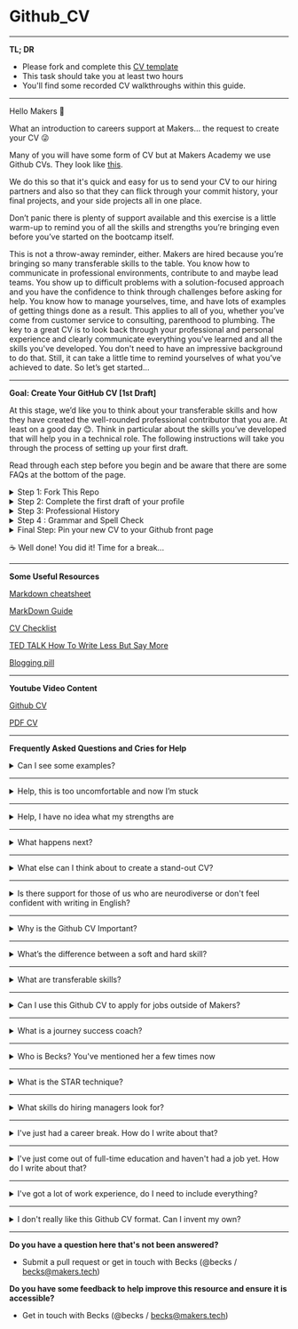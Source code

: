 # Github_CV


_________________________________________________________________________________________
**TL; DR**
* Please fork and complete this [CV template](https://github.com/makersacademy/CV)
* This task should take you at least two hours
* You'll find some recorded CV walkthroughs within this guide.
_________________________________________________________________________________________







Hello Makers 👋

What an introduction to careers support at Makers… the request to create your CV 😜

Many of you will have some form of CV but at Makers Academy we use Github CVs. They look like [this](https://github.com/JoshuaNg2332/cv).

We do this so that it's quick and easy for us to send your CV to our hiring partners and also so that they can flick through your commit history, your final projects, and your side projects all in one place.

Don’t panic there is plenty of support available and this exercise is a little warm-up to remind you of all the skills and strengths you’re bringing even before you’ve started on the bootcamp itself. 

This is not a throw-away reminder, either. Makers are hired because you’re bringing so many transferable skills to the table. You know how to communicate in professional environments, contribute to and maybe lead teams. You show up to difficult problems with a solution-focused approach and you have the confidence to think through challenges before asking for help. You know how to manage yourselves, time, and have lots of examples of getting things done as a result. This applies to all of you, whether you’ve come from customer service to consulting, parenthood to plumbing. The key to a great CV is to look back through your professional and personal experience and clearly communicate everything you've learned and all the skills you've developed. You don't need to have an impressive background to do that. Still, it can take a little time to remind yourselves of what you’ve achieved to date. So let’s get started…

__________________________________________________________________________________________________________________________________________________________
__Goal:  Create Your GitHub CV [1st Draft]__

At this stage, we’d like you to think about your transferable skills and how they have created the well-rounded professional contributor that you are. At least on a good day 😊. Think in particular about the skills you’ve developed that will help you in a technical role. The following instructions will take you through the process of setting up your first draft.

Read through each step before you begin and be aware that there are some FAQs at the bottom of the page.

<details>
<summary> Step 1: Fork This Repo </summary>
<br>

   https://github.com/makersacademy/CV

        Please don't rename the repo - leave it as /cv
  
</details>

<details>
<summary>Step 2: Complete the first draft of your profile</summary>
<br>

**In a concise summary, describe the key skills and experiences that evidence your strengths.**
  
  * What quantifiable skills and experience have you built up so far? Tell us about your professional and personal successes.
  * What has motivated you to go into software development? What first caught your interest? 
  * What are you interested in learning now?
  
 **Keep the following in mind when you’re writing your profile**


* How you start and how you end matters. Your profile can grab a reader’s attention and make them want to read on or do the total opposite.
* Make it clear that you are a software developer and include any special interests you have (it might be front-end or back-end). 
* Avoid "I am a teacher and aspiring software developer" turns of phrase. Claim your identity as a developer.
* Consider what you have to offer from day one and emphasise the value you can add. 

</details>

<details>
<summary>Step 3: Professional History</summary>
<br>

**Write up your professional history to date as you would in a traditional CV putting your most recent experience first and working back from there.**

For each role, write down the skills you’ve developed and the successes you’ve had and make them relevant to the skills required in a technical role.

This means we don’t want to see you copying and pasting content from CVs you’ve already written which is probably excellent if you want a job working in your previous industry. That is not why you’re here now is it?! 🫠
  
</details>

<details>
<summary>Step 4 :  Grammar and Spell Check</summary>
<br>
  
📝 Run it through [Grammerly](https://www.grammarly.com/) or another spellchecker.
  
📝 Read it out loud to yourself (if you need to take a breath before you finish a sentence, it’s too long).

📝 Ask someone to read it through for you. 
  
</details>

<details>
<summary>Final Step: Pin your new CV to your Github front page</summary>
<br>
  
There's a pin repo field at the top right of the screen.
  
</details>

☕ Well done! You did it! Time for a break...




__________________________________________________________________________________________________________________________________________________________

**Some Useful Resources**

[Markdown cheatsheet](http://nestacms.com/docs/creating-content/markdown-cheat-sheet)

[MarkDown Guide](https://www.markdownguide.org/)

[CV Checklist](https://github.com/makersacademy/pre_course/blob/main/cv/cv_checklist.md)

[TED TALK How To Write Less But Say More](https://www.youtube.com/watch?v=v6BmurUpiN0)

[Blogging pill](https://github.com/makersacademy/pre_course/blob/main/pills/blogging.md)

__________________________________________________________________________________________________________________________________________________________

**Youtube Video Content**

[Github CV](https://youtu.be/yaGK_PFYsvE)

[PDF CV](https://youtu.be/OURQcH2jaAs)
__________________________________________________________________________________________________________________________________________________________
**Frequently Asked Questions and Cries for Help**



<details>
<summary> Can I see some examples?</summary>
<br>

 
Sophie Gill https://github.com/soph-g/CV
  
Jason Wong: https://github.com/jasylwong/CV
  
Leo Xia https://github.com/LeoRoma/CV
  
Bart Biernat: https://github.com/fo0s/CV
  
Angela Wolff: https://github.com/Whatapalaver/CV
    
</details>

__________________________________________________________________________________________________________________________________________________________

<details>
<summary>Help, this is too uncomfortable and now I’m stuck</summary>
<br>

Regardless of your level of experience, writing a CV for a new industry can bring up a lot of uncomfortable emotions. Feelings of inadequacy and insecurity, thoughts of not having a “good enough” background or one that “ doesn’t make sense” are normal and you’re probably feeling these along with the rest of your cohort at the moment. Give yourself a little hug and move on.
  
Remember this is a first draft and a chance to gather your ideas and reflect on the past. Try writing notes or mindmaps before you commit to writing. If all else fails, just write a rubbish CV. You will have plenty of time to refactor and test it through your journey at Makers.

</details>

__________________________________________________________________________________________________________________________________________________________

<details>
<summary>Help, I have no idea what my strengths are</summary>
<br>

Again, this is a common feeling and your journey success coach will support you at the end of the course to build a Github CV you can feel proud of. However, there are some key ways that you can start to unblock yourself now.

⭐ Ask yourself if you’re feeling a bit down or low-energy today. If that’s the case, leave your CV for now and come back to it when you’re feeling a little better. 
    
⭐ Go for a walk and think about your career history. Moving your body like this can help you unlock connections you haven’t made yet.

⭐ Ask your friends and family what strengths they see in you and ask them to explain their reasons. Some Makers have even sent a short survey out to their close network to find out what strengths others see in them.

⭐ Pay close attention to your successes at Makers and make a note of them. You could write an entire skills section and just write about Makers. Makers is a great place for transformation. 

</details>

__________________________________________________________________________________________________________________________________________________________

<details>
<summary>What happens next?</summary>
<br>


When you graduate you’ll be able to add the technical projects you’ve created at Makers and the languages you’ve learned. 
The careers support team will run a workshop in the week after you graduate which give you the chance to ask questions and gather a little more context. You’ll also have an individual CV review with your personal journey success coach who will be allocated to you after you graduate.

If you’d like some CV coaching now, you can contact @becks on slack. Becks will be happy to take a quick look or answer any questions. 

</details>

__________________________________________________________________________________________________________________________________________________________

<details>
<summary>What else can I think about to create a stand-out CV?</summary>
<br>

👉 **Get Organised** Bookmark this link so that you can come back to it at the end of the course for review.

👉 **Keep your Github looking fresh** As you go through Makers, spend some time [writing good READMEs](https://github.com/makersacademy/pre_course/blob/main/cv/clean_your_github.md) for each project and pinning your projects to Github. This is the kind of material hiring managers like to look at.

👉 **Write a blog** Employers are genuinely interested in your career change stories and are usually impressed to interview Makers who have written blogs about their technical and personal journey through Makers. An idea to blog can only become real if you dedicate time to writing even when you don’t feel like it. Book a meeting with yourself now to think about writing your blog and how you are going to set aside time to write it.

**Here are a couple of examples:**
  
https://kate-morris-new.medium.com/
  
https://medium.com/@FiddlersCode

but seriously, [there are loads](https://docs.google.com/spreadsheets/d/1l94sEDt5tn4GTzNrdoIJJVfv-KqY1qmI9gtnIrPLRhE/edit#gid=0).

We also have lots of blogs written by Makers on our [company page](https://makersacademy.medium.com/), too. 

👉**Read technical books, blogs or listen to podcasts** and keep your eye on tech meet-ups posted in the #events channel in slack. You can include meet-ups you go to regularly and favourite blogs, podcasts, and books on your CV as a great indicator of your interest in tech and a talking point at your next interview.
  
👉**After you graduate you might also think about creating your website** (using React naturally :) ) to showcase your work. This is particularly relevant if you’re applying for front-end roles. You’ll notice that many of the CV examples include links to personal websites.

</details>

__________________________________________________________________________________________________________________________________________________________


<details>
<summary> Is there support for those of us who are neurodiverse or don't feel confident with writing in English? </summary>
<br>  

You will be allocated your own journey success coach after you graduate who will work with you as an individual. If you tell us you have an additional learning requirement (it doesn’t need to be formerly diagnosed) then we’ll talk to you a bit about how you are affected and will agree on a support plan with you around it. The same applies if English is not your first language.

If you don’t have easy access to a confident English speaker and writer then we’ll want to make sure you send any written work to us to review before you send it to an employer.

If you want CV help now and don't want to wait until the end of the bootcamp, please send a direct message on Slack to @becks
    
</details>

__________________________________________________________________________________________________________________________________________________________


<details>
<summary>  Why is the Github CV Important? </summary>
<br>
    
  
When you apply to a Makers hiring partner, we send them your Github CV. It’s the first introduction they get to you. Some are a little pickier than others and will look through your pinned repos and carefully read your CV and choose who they want to interview. Others prefer to meet you for a face-to-face interview or send you a tech test and reserve judgement based on your CV alone. So you can of course still get a tech test or interview if your CV is not quite yet perfected. However, you’ll be increasing your opportunities if you’re able to make it an easy and enjoyable read for a hiring manager. 
    
</details>

__________________________________________________________________________________________________________________________________________________________

<details>
<summary>What’s the difference between a soft and hard skill?</summary>
<br>
    
A hard skill is like carpentry, baking, advanced Excel or (hey) coding. You learnt a skill and now you can create something with it. Tech languages and tools are hard skills You can write Ruby on your CV and a technical recruiter will know you can use Ruby and an Object Oriented Programming language. As a bootcamp graduate, we encourage you to back up the language with a project so we can see how you code in Ruby. You’ll have to do this less and less the more experience you gain in the industry.

A soft skill is harder to define and includes communication, analysis, teamwork, presenting, getting things done. The way you evidence a soft skill is by describing a time when you successfully used that skill.

Here's an example

 
    ADAPTABILITY

    I consider myself a highly adaptive individual able to adjust based on the situation.
    
    Once I arrived to start my placement year in China with Goldwind, I found out during my onboarding process that I wasn't 
    suited for the role they needed. I asked my superior if there was a purpose I could fill in the department. Noticing a 
    communication issue with a different member of staff and an international intern, I inquired if it would be appropriate 
    for me to take care of the English speaking staff and escalate if necessary. It turned out to be a fruitful endeavour, 
    creating a role for myself where I could use the skill had and providing relief for an understaffed IT team.

    Thanks to Maker, Chris Ly:
    https://github.com/defc0nONE/CV

    
</details>

__________________________________________________________________________________________________________________________________________________________

<details>
<summary>What are transferable skills?</summary>
<br>
    
__Transferable skills are similar to soft skills.__ The implication is that although you have not worked as C# developer you have the skills required to speedily become one and add value to a business. The underlying skills to become a C# developer might be great attention to detail, problem-solving, self-led learning, learning quickly, teamwork, communication, and bug spotting. Again, wherever possible you want to back up each descriptor (e.g. great communicator) with an example. Anyone can say they are a great communicator but it is not understood as genuine unless you can describe a time when you used effective communication to achieve something.
    
</details>

__________________________________________________________________________________________________________________________________________________________

<details>
<summary>Can I use this Github CV to apply for jobs outside of Makers?</summary>
<br>

These CVs are great to send directly to an engineering manager or an otherwise technical person. However, when you are applying to companies outside of Makers you'll probably need a slightly more traditional CV that might look something like [this](https://drive.google.com/drive/u/0/folders/1WpyMBLu2hvxbhKCbAOP-E33-OZuJak9_)

There are three reasons for this.
1. You're applying through a system that asks you to "upload" a CV and you need to drop a PDF rather than a link
2. You're sending your CV to someone in HR or recruitment who doesn't have a Github account
3. You also write a cover letter to companies outside of Makers so your CV needn't be quite so long    
 
</details>

__________________________________________________________________________________________________________________________________________________________

<details>
<summary>What is a journey success coach?</summary>
<br>
    
We have a team of trained coaches (some are trained life coaches and some are trained career coaches) whose role at Makers is to work with you individually after you graduate and make sure that you have a clear learning plan, are managing interview anxiety, and are generally feeling positive about your job-hunt. They offer CV reviews, can talk to you about your job-hunting strategy, organise mock interviews, and are generally able to offer a space just for you to talk. You might want to speak a lot about your CV or you might be having a really difficult time managing your mood and motivation. 

You will have your own journey success coach at the end of Makers and you can book them for a one-to-one conversation when you need it.

</details>

__________________________________________________________________________________________________________________________________________________________


<details>
<summary>Who is Becks? You've mentioned her a few times now</summary>
<br>
    
Becks is one of the journey success coaches. You can see her background and connect wither her on [LinkedIn here](www.linkedin.com/in/beckshookham).

You'll meet her in workshops later down the course and she's written a lot of the content you read about job hunting. If you have any questions, concerns or just want to have a career-related conversation and you're not sure who you should ask - always ask @becks. 

You can find her on Slack on @becks or email becks@makers.tech

</details>


__________________________________________________________________________________________________________________________________________________________

<details>
<summary>What is the STAR technique?</summary>
<br>
    
The STAR technique is a structure to use when you are describing experiences from your life. If you are asked a question that begins "tell me about a time when..." then using STAR will ensure your answer is clear, concise, and focuses on you.

You can use STAR in an interview but also think about how you can bring the same structure into a CV and cover letter.

It's described well in [this article.](https://www.thebalancecareers.com/what-is-the-star-interview-response-technique-2061629)

</details>

__________________________________________________________________________________________________________________________________________________________

<details>
<summary>What skills do hiring managers look for?</summary>
<br>

We've put together some thoughts from hiring managers on [what makes a good developer](https://github.com/makersacademy/jobhunters/blob/main/pills/TechCV/what_makes_a_good_developer.md)

</details>

__________________________________________________________________________________________________________________________________________________________

<details>
<summary>I've just had a career break. How do I write about that?</summary>
<br>

Most of our employers like to have a full history of your experience and so it is important to account for every year of your professional history. Taking time out for a career break, travel, and learn something new are all part of working life. Please do write a little about what you were doing and perhaps even what you learned. If you took some time out to recover from an illness then it is standard to include this, too. If you are a domestic engineer (or parent), then this isn't a "break". Include it.

</details>

__________________________________________________________________________________________________________________________________________________________

<details>
<summary>I've just come out of full-time education and haven't had a job yet. How do I write about that?</summary>
<br>

We love when you come straight from education to Makers. Those of you who choose this path are always driven and excited about building a big career. It's such a great time to train in software because you have your whole professional lives to grow. 

You do have experience to write about. It just won't be about work experience. Write about your education, clubs, societies, volunteering, really anything you think makes you uniquely you. If you have had a part-time job in retail or similar then include this. You will have lots of skills to demonstrate including customer service and working under pressure.

A journey success coach will help you refine your CV once you have your ideas down. 

</details>



__________________________________________________________________________________________________________________________________________________________

<details>
<summary>I've got a lot of work experience, do I need to include everything?</summary>
<br>

Some companies do like to know what you've done every year of your professional life so you do need to make sure it's written down somewhere so they can request a complete version of your CV if they need it. You might choose just to write about the last 10 years of your career, or you might only include a description for jobs most relevant to tech. 

In the same way (particularly in hospitality) you might have changed jobs often but stay in a similar role. In this case, you might choose to write this in one section so it might look like this:

    Barback                                                                                             August 2016 - September 2022   
    Various high-end cocktail bars
    
    - Memorised over 50 cocktail recipes I was able to alter to suit individual preferences.
    - Et cetera
    
    
</details>


__________________________________________________________________________________________________________________________________________________________

<details>
<summary>I don't really like this Github CV format. Can I invent my own?</summary>
<br>

Of course you can. The most important part of the Github CV is easy access to your Github portfolio. [Ben](https://github.com/BenSheridanEdwards/GitHub_CV) chose to upload his traditional CV and [Coral](https://github.com/Coral-Ann) for example uploaded both. As long as you convey your strengths as a developer and create an enjoyable reading experience for hiring managers then we encourage you to get creative.
    
</details>

__________________________________________________________________________________________________________________________________________________________

__Do you have a question here that's not been answered?__ 
* Submit a pull request or get in touch with Becks (@becks / becks@makers.tech)

__Do you have some feedback to help improve this resource and ensure it is accessible?__
* Get in touch with Becks (@becks / becks@makers.tech)
